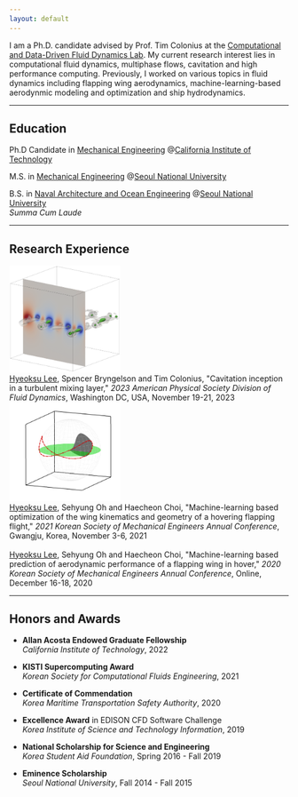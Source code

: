 ```yaml
---
layout: default
---
```


I am a Ph.D. candidate advised by Prof. Tim Colonius at the [Computational and Data-Driven Fluid Dynamics Lab](https://colonius.caltech.edu). My current research interest lies in computational fluid dynamics, multiphase flows, cavitation and high performance computing. Previously, I worked on various topics in fluid dynamics including flapping wing aerodynamics, machine-learning-based aerodynmic modeling and optimization and ship hydrodynamics.

* * *

## Education

Ph.D Candidate in [Mechanical Engineering](https://mce.caltech.edu) @[California Institute of Technology](https://www.caltech.edu) 

M.S. in [Mechanical Engineering](https://me.snu.ac.kr) @[Seoul National University](https://www.snu.ac.kr)

B.S. in [Naval Architecture and Ocean Engineering](https://naoe.snu.ac.kr) @[Seoul National University](https://www.snu.ac.kr)<br>
_Summa Cum Laude_

* * *

## Research Experience

<div class="container">
    <div class="first-column">
        <img src="assets/img/cavitation.png" alt="cavitation" style="width:200px;height:auto;" />
    </div>
    <div class="second-column">
        <u>Hyeoksu Lee</u>, Spencer Bryngelson and Tim Colonius, "Cavitation inception in a turbulent mixing layer," <em>2023 American Physical Society Division of Fluid Dynamics</em>, Washington DC, USA, November 19-21, 2023
    </div>
</div>

<div class="container">
    <div class="first-column">
        <img src="assets/img/flapping.gif" alt="flapping" style="width:200px;height:auto;" />
    </div>
    <div class="second-column">
        <u>Hyeoksu Lee</u>, Sehyung Oh and Haecheon Choi, "Machine-learning based optimization of the wing kinematics and geometry of a hovering flapping flight," <em>2021 Korean Society of Mechanical Engineers Annual Conference</em>, Gwangju, Korea, November 3-6, 2021<br><br>
        <u>Hyeoksu Lee</u>, Sehyung Oh and Haecheon Choi, "Machine-learning based prediction of aerodynamic performance of a flapping wing in hover," <em>2020 Korean Society of Mechanical Engineers Annual Conference</em>, Online, December 16-18, 2020
    </div>
</div>

* * *

## Honors and Awards

* **Allan Acosta Endowed Graduate Fellowship**<br>
_California Institute of Technology_, 2022

* **KISTI Supercomputing Award**<br>
_Korean Society for Computational Fluids Engineering_, 2021

* **Certificate of Commendation**<br>
_Korea Maritime Transportation Safety Authority_, 2020

* **Excellence Award** in EDISON CFD Software Challenge<br>
_Korea Institute of Science and Technology Information_, 2019

* **National Scholarship for Science and Engineering**<br>
_Korea Student Aid Foundation_, Spring 2016 - Fall 2019

* **Eminence Scholarship**<br>
_Seoul National University_, Fall 2014 - Fall 2015